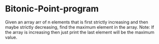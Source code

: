 # Bitonic-Point-program
Given an array arr of n elements that is first strictly increasing and then maybe strictly decreasing, find the maximum element in the array. Note: If the array is increasing then just print the last element will be the maximum value.
